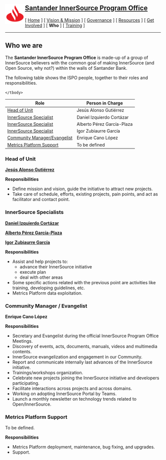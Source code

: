 <h2>
 <a href="/README.md">
   <img alt="Santander" src="/assets/img/santander.png" align="left" width="64" height="64" />
   Santander InnerSource Program Office
 </a>
</h2>

[ [Home](/README.md) ] [ [Vision & Mission](/doc/vision-and-mission.md) ] [ [Governance](/doc/governance.md) ] [ [Resources](/doc/resources.md) ] [ [Get Involved](/doc/get-involved.md) ] [ **Who** ] [ [Training](/doc/training.md) ]

---

## Who we are

The **Santander InnerSource Program Office** is made-up of a group of InnerSource believers with the common goal of making InnerSource (and Open Source, why not?) within the walls of Santander Bank.

The following table shows the ISPO people, together to their roles and responsibilities.

<table>
    <thead>
        <tr>
            <th>Role</th>
            <th>Person in Charge</th>
        </tr>
    </thead>
    <tbody>
        <tr>
            <td rowspan=1><a href="#head-of-unit">Head of Unit</a></td>
            <td rowspan=1>Jesús Alonso Gutiérrez</td>
        </tr>
        <tr>
            <td rowspan=1><a href="#innerSource-specialists">InnerSource Specialist</a></td>
            <td rowspan=1>Daniel Izquierdo Cortázar</td>
        </tr>
        <tr>
            <td rowspan=1><a href="#innerSource-specialists">InnerSource Specialist</a></td>
            <td rowspan=1>Alberto Pérez García-Plaza</td>
        </tr>
        <tr>
            <td rowspan=1><a href="#innerSource-specialists">InnerSource Specialist</a></td>
            <td rowspan=1>Igor Zubiaurre García</td>
                 <tr>
            <td><a href="#community-manager--evangelist">Community Manager/Evangelist</td>
            <td>Enrique Cano López</td>
        </tr>
        </tr>
           <tr>
            <td><a href="#metrics-platform-support">Metrics Platform Support</a></td>
            <td>To be defined</td>
        </tr>

    </tbody>
</table>

### Head of Unit

[**Jesús Alonso Gutiérrez**](https://github.com/jesusalonsogut)

**Responsibilities**
* Define mission and vision, guide the initiative to attract new projects.
* Take care of schedule, efforts, existing projects, pain points, and act as facilitator and contact point.

### InnerSource Specialists

[**Daniel Izquierdo Cortázar**](https://github.com/dicortazar)

[**Alberto Pérez García-Plaza**](https://github.com/alpgarcia)

[**Igor Zubiaurre García**](https://github.com/fioddor)

**Responsibilities**
* Assist and help projects to:
  - advance their InnerSource initiative
  - execute plan
  - deal with other areas
* Some specific actions related with the previous point are activities like training, developing guidelines, etc.
* Metrics Platform data exploitation.

### Community Manager / Evangelist

**Enrique Cano López**

**Responsibilities**
* Secretary and Evangelist during the official InnerSource Program Office Meetings.
* Discovery of events, acts, documents, manuals, videos and multimedia contents.
* InnerSource evangelization and engagement in our Community.
* Report and communicate internally last advances of the InnerSource initiative.
* Trainings/workshops organization.
* Celebrate new projects joining the InnerSource initiative and developers participating.
* Facilitate interactions across projects and across domains.
* Working on adopting InnerSource Portal by Teams.
* Launch a monthly newsletter on technology trends related to Open/InnerSource.

### Metrics Platform Support

To be defined.

**Responsibilities**
* Metrics Platform deployment, maintenance, bug fixing, and upgrades.
* Support.

